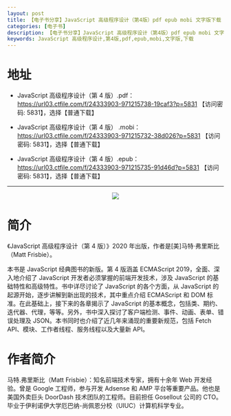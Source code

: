 ```yaml
---
layout: post
title: 【电子书分享】JavaScript 高级程序设计（第4版）pdf epub mobi 文字版下载
categories: [电子书]
description: 【电子书分享】JavaScript 高级程序设计（第4版）pdf epub mobi 文字版下载
keywords: JavaScript 高级程序设计,第4版,pdf,epub,mobi,文字版,下载
---
```


# 地址

- JavaScript 高级程序设计（第 4 版）.pdf：<https://url03.ctfile.com/f/24333903-971215738-19caf3?p=5831> 【访问密码: 5831】，选择【普通下载】

- JavaScript 高级程序设计（第 4 版） .mobi：<https://url03.ctfile.com/f/24333903-971215732-38d026?p=5831> 【访问密码: 5831】，选择【普通下载】

- JavaScript 高级程序设计（第 4 版）.epub：<https://url03.ctfile.com/f/24333903-971215735-91d46d?p=5831> 【访问密码: 5831】，选择【普通下载】

---

<div align="center"><img src="https://upload-images.jianshu.io/upload_images/21383590-f4f169e18775e463.png?imageMogr2/auto-orient/strip%7CimageView2/2/w/1240"/></div>

# 简介

《JavaScript 高级程序设计（第 4 版）》2020 年出版，作者是[美]马特·弗里斯比（Matt Frisbie）。

本书是 JavaScript 经典图书的新版。第 4 版涵盖 ECMAScript 2019，全面、深入地介绍了 JavaScript 开发者必须掌握的前端开发技术，涉及 JavaScript 的基础特性和高级特性。书中详尽讨论了 JavaScript 的各个方面，从 JavaScript 的起源开始，逐步讲解到新出现的技术，其中重点介绍 ECMAScript 和 DOM 标准。在此基础上，接下来的各章揭示了 JavaScript 的基本概念，包括类、期约、迭代器、代理，等等。另外，书中深入探讨了客户端检测、事件、动画、表单、错误处理及 JSON。本书同时也介绍了近几年来涌现的重要新规范，包括 Fetch API、模块、工作者线程、服务线程以及大量新 API。

# 作者简介

马特.弗里斯比（Matt Frisbie）：知名前端技术专家，拥有十余年 Web 开发经验。曾是 Google 工程师，参与开发 Adsense 和 AMP 平台等重要产品。他也是美国外卖巨头 DoorDash 技术团队的工程师。目前担任 Gosellout 公司的 CTO。毕业于伊利诺伊大学厄巴纳-尚佩恩分校（UIUC）计算机科学专业。
